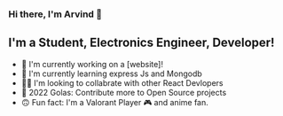 ### Hi there, I'm Arvind 👋

## I'm a Student, Electronics Engineer, Developer!

- 🔭 I'm currently working on a [website]!
- 🧐 I'm currently learning express Js and Mongodb
- 👯‍♂️ I'm looking to collabrate with other React Devlopers
- 🥅 2022 Golas: Contribute more to Open Source projects
- 🙃 Fun fact: I'm a Valorant Player 🎮 and anime fan.
